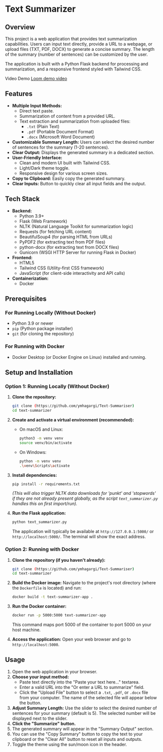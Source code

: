 # Text Summarizer

## Overview

This project is a web application that provides text summarization capabilities. Users can input text directly, provide a URL to a webpage, or upload files (TXT, PDF, DOCX) to generate a concise summary. The length of the summary (number of sentences) can be customized by the user.

The application is built with a Python Flask backend for processing and summarization, and a responsive frontend styled with Tailwind CSS.

Video Demo 
[Loom demo video](https://www.loom.com/share/067648af77254bb5b4a63761234c31c9?sid=89c3d32b-2e42-4252-a6bd-73f88e17db49)

## Features

*   **Multiple Input Methods:**
    *   Direct text paste.
    *   Summarization of content from a provided URL.
    *   Text extraction and summarization from uploaded files:
        *   `.txt` (Plain Text)
        *   `.pdf` (Portable Document Format)
        *   `.docx` (Microsoft Word Document)
*   **Customizable Summary Length:** Users can select the desired number of sentences for the summary (1-20 sentences).
*   **Clear Output:** Displays the generated summary in a dedicated section.
*   **User-Friendly Interface:**
    *   Clean and modern UI built with Tailwind CSS.
    *   Light/Dark theme toggle.
    *   Responsive design for various screen sizes.
*   **Copy to Clipboard:** Easily copy the generated summary.
*   **Clear Inputs:** Button to quickly clear all input fields and the output.

## Tech Stack

*   **Backend:**
    *   Python 3.9+
    *   Flask (Web Framework)
    *   NLTK (Natural Language Toolkit for summarization logic)
    *   Requests (for fetching URL content)
    *   BeautifulSoup4 (for parsing HTML from URLs)
    *   PyPDF2 (for extracting text from PDF files)
    *   python-docx (for extracting text from DOCX files)
    *   Gunicorn (WSGI HTTP Server for running Flask in Docker)
*   **Frontend:**
    *   HTML5
    *   Tailwind CSS (Utility-first CSS framework)
    *   JavaScript (for client-side interactivity and API calls)
*   **Containerization:**
    *   Docker

## Prerequisites

### For Running Locally (Without Docker)

*   Python 3.9 or newer
*   `pip` (Python package installer)
*   `git` (for cloning the repository)

### For Running with Docker

*   Docker Desktop (or Docker Engine on Linux) installed and running.

## Setup and Installation

### Option 1: Running Locally (Without Docker)

1.  **Clone the repository:**
    ```bash
    git clone (https://github.com/ymhagargi/Text-Summariser)
    cd text-summarizer 
    ```

2.  **Create and activate a virtual environment (recommended):**
    *   On macOS and Linux:
        ```bash
        python3 -m venv venv
        source venv/bin/activate
        ```
    *   On Windows:
        ```bash
        python -m venv venv
        .\venv\Scripts\activate
        ```

3.  **Install dependencies:**
    ```bash
    pip install -r requirements.txt
    ```
    *(This will also trigger NLTK data downloads for 'punkt' and 'stopwords' if they are not already present globally, as the script `text_summarizer.py` handles this on first import/run).*

4.  **Run the Flask application:**
    ```bash
    python text_summarizer.py
    ```
    The application will typically be available at `http://127.0.0.1:5000/` or `http://localhost:5000/`. The terminal will show the exact address.

### Option 2: Running with Docker

1.  **Clone the repository (if you haven't already):**
    ```bash
    git clone (https://github.com/ymhagargi/Text-Summariser)
    cd text-summarizer
    ```

2.  **Build the Docker image:**
    Navigate to the project's root directory (where the `Dockerfile` is located) and run:
    ```bash
    docker build -t text-summarizer-app .
    ```

3.  **Run the Docker container:**
    ```bash
    docker run -p 5000:5000 text-summarizer-app
    ```
    This command maps port 5000 of the container to port 5000 on your host machine.

4.  **Access the application:**
    Open your web browser and go to `http://localhost:5000`.

## Usage

1.  Open the web application in your browser.
2.  **Choose your input method:**
    *   Paste text directly into the "Paste your text here..." textarea.
    *   Enter a valid URL into the "Or enter a URL to summarize" field.
    *   Click the "Upload File" button to select a `.txt`, `.pdf`, or `.docx` file from your computer. The name of the selected file will appear below the button.
3.  **Adjust Summary Length:** Use the slider to select the desired number of sentences for your summary (default is 5). The selected number will be displayed next to the slider.
4.  **Click the "Summarize" button.**
5.  The generated summary will appear in the "Summary Output" section.
6.  You can use the "Copy Summary" button to copy the text to your clipboard or the "Clear All" button to reset all inputs and outputs.
7.  Toggle the theme using the sun/moon icon in the header.
